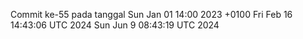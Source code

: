 Commit ke-55 pada tanggal Sun Jan 01 14:00 2023 +0100
Fri Feb 16 14:43:06 UTC 2024
Sun Jun  9 08:43:19 UTC 2024
